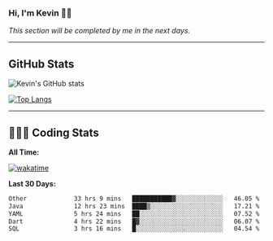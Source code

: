 ### Hi, I'm Kevin 👋🏻

_This section will be completed by me in the next days._


--- 
## GitHub Stats
![Kevin's GitHub stats](https://github-readme-stats.vercel.app/api?username=kevin-kraus&show_icons=true&theme=dark)

[![Top Langs](https://github-readme-stats.vercel.app/api/top-langs/?username=kevin-kraus&layout=compact&theme=dark)]()

---
## 🧑🏻‍💻 Coding Stats

**All Time:**

[![wakatime](https://wakatime.com/badge/user/2ee1869b-72a2-4c21-b5f7-e95432f5a1cf.svg?style=flat)](https://wakatime.com/@2ee1869b-72a2-4c21-b5f7-e95432f5a1cf)

**Last 30 Days:**

<!--START_SECTION:waka-->

```txt
Other             33 hrs 9 mins   ███████████▓░░░░░░░░░░░░░   46.05 %
Java              12 hrs 23 mins  ████▒░░░░░░░░░░░░░░░░░░░░   17.21 %
YAML              5 hrs 24 mins   ██░░░░░░░░░░░░░░░░░░░░░░░   07.52 %
Dart              4 hrs 22 mins   █▓░░░░░░░░░░░░░░░░░░░░░░░   06.07 %
SQL               3 hrs 16 mins   █░░░░░░░░░░░░░░░░░░░░░░░░   04.54 %
```

<!--END_SECTION:waka-->
